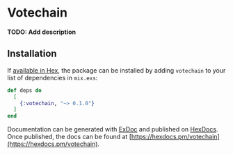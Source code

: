 # Votechain

**TODO: Add description**

## Installation

If [available in Hex](https://hex.pm/docs/publish), the package can be installed
by adding `votechain` to your list of dependencies in `mix.exs`:

```elixir
def deps do
  [
    {:votechain, "~> 0.1.0"}
  ]
end
```

Documentation can be generated with [ExDoc](https://github.com/elixir-lang/ex_doc)
and published on [HexDocs](https://hexdocs.pm). Once published, the docs can
be found at [https://hexdocs.pm/votechain](https://hexdocs.pm/votechain).

